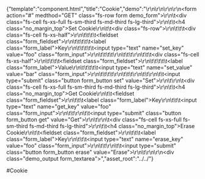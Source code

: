 {"template":"component.html","title":"Cookie","demo":"<style>\r\n\t.form_fieldset { margin-top: 0; margin-bottom: 20px; }\r\n\r\n\t.demo_output { margin: 20px 0; }\r\n</style>\r\n\r\n<script>\r\n\tvar $demoForm,\r\n\t\t$demoOutput;\r\n\r\n\t$(function() {\r\n\t\t$demoForm = $(\".demo_form\");\r\n\t\t$demoOutput = $(\".demo_output\");\r\n\r\n\t\t$demoForm.on(\"click.cookie\", \".set\", setCookie)\r\n\t\t\t\t .on(\"click.cookie\", \".get\", getCookie)\r\n\t\t\t\t .on(\"click.cookie\", \".erase\", eraseCookie);\r\n\t});\r\n\r\n\tfunction setCookie(e) {\r\n\t\tkillEvent(e);\r\n\r\n\t\tvar key   = $demoForm.find(\"[name=set_key]\").val(),\r\n\t\t\tvalue = $demoForm.find(\"[name=set_value]\").val();\r\n\r\n\t\t$.cookie(key, value);\r\n\r\n\t\toutput(\"Set\", key + \" = \" + value);\r\n\t}\r\n\r\n\tfunction getCookie(e) {\r\n\t\tkillEvent(e);\r\n\r\n\t\tvar key   = $demoForm.find(\"[name=get_key]\").val(),\r\n\t\t\tvalue = $.cookie(key);\r\n\r\n\t\toutput(\"Get\", key + \" = \" + value);\r\n\t}\r\n\r\n\tfunction eraseCookie(e) {\r\n\t\tkillEvent(e);\r\n\r\n\t\tvar key = $demoForm.find(\"[name=erase_key]\").val();\r\n\r\n\t\t$.cookie(key, null);\r\n\r\n\t\toutput(\"Erase\", key);\r\n\t}\r\n\r\n\tfunction output(label, value) {\r\n\t\t$demoOutput.prepend('<strong>' + label + ': </strong>' + value + '</span><br>');\r\n\t}\r\n\r\n\tfunction killEvent(e) {\r\n\t\te.preventDefault();\r\n\t\te.stopPropagation();\r\n\t}\r\n</script>\r\n\r\n<form action=\"#\" medthod=\"GET\" class=\"fs-row form demo_form\">\r\n\t<div class=\"fs-cell fs-xs-full fs-sm-third fs-md-third fs-lg-third\">\r\n\t\t<h4 class=\"no_margin_top\">Set Cookie</h4>\r\n\t\t<div class=\"fs-row\">\r\n\t\t\t<div class=\"fs-cell fs-xs-half\">\r\n\t\t\t\t<fieldset class=\"form_fieldset\">\r\n\t\t\t\t\t<label class=\"form_label\">Key</label>\r\n\t\t\t\t\t<input type=\"text\" name=\"set_key\" value=\"foo\" class=\"form_input\">\r\n\t\t\t\t</fieldset>\r\n\t\t\t</div>\r\n\t\t\t<div class=\"fs-cell fs-xs-half\">\r\n\t\t\t\t<fieldset class=\"form_fieldset\">\r\n\t\t\t\t\t<label class=\"form_label\">Value</label>\r\n\t\t\t\t\t<input type=\"text\" name=\"set_value\" value=\"bar\" class=\"form_input\">\r\n\t\t\t\t</fieldset>\r\n\t\t\t</div>\r\n\t\t</div>\r\n\t\t<input type=\"submit\" class=\"button form_button set\" value=\"Set\">\r\n\t</div>\r\n\t<div class=\"fs-cell fs-xs-full fs-sm-third fs-md-third fs-lg-third\">\r\n\t\t<h4 class=\"no_margin_top\">Get Cookie</h4>\r\n\t\t<fieldset class=\"form_fieldset\">\r\n\t\t\t<label class=\"form_label\">Key</label>\r\n\t\t\t<input type=\"text\" name=\"get_key\" value=\"foo\" class=\"form_input\">\r\n\t\t</fieldset>\r\n\t\t<input type=\"submit\" class=\"button form_button get\" value=\"Get\">\r\n\t</div>\r\n\t<div class=\"fs-cell fs-xs-full fs-sm-third fs-md-third fs-lg-third\">\r\n\t\t<h4 class=\"no_margin_top\">Erase Cookie</h4>\r\n\t\t<fieldset class=\"form_fieldset\">\r\n\t\t\t<label class=\"form_label\">Key</label>\r\n\t\t\t<input type=\"text\" name=\"erase_key\" value=\"foo\" class=\"form_input\">\r\n\t\t</fieldset>\r\n\t\t<input type=\"submit\" class=\"button form_button erase\" value=\"Erase\">\r\n\t</div>\r\n</form>\r\n<div class=\"demo_output form_textarea\"></div>","asset_root":"../../"}

 #Cookie